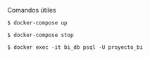 
Comandos útiles

```
$ docker-compose up
```

```
$ docker-compose stop
```

```
$ docker exec -it bi_db psql -U proyecto_bi
```
